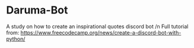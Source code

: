 # Daruma-Bot

A study on how to create an inspirational quotes discord bot /n
Full tutorial from: https://www.freecodecamp.org/news/create-a-discord-bot-with-python/
